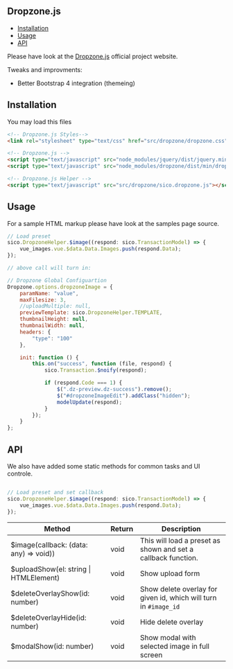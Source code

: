 Dropzone.js
--
<!-- TOC -->

- [Installation](#installation)
- [Usage](#usage)
- [API](#api)

<!-- /TOC -->

Please have look at the [Dropzone.js](http://www.dropzonejs.com/) official project website.

Tweaks and improvments:

* Better Bootstrap 4 integration (themeing)

## Installation

You may load this files
```html
<!-- Dropzone.js Styles-->
<link rel="stylesheet" type="text/css" href="src/dropzone/dropzone.css" />

<!-- Dropzone.js -->
<script type="text/javascript" src="node_modules/jquery/dist/jquery.min.js"></script>
<script type="text/javascript" src="node_modules/dropzone/dist/min/dropzone.min.js"></script>

<!-- Dropzone.js Helper -->
<script type="text/javascript" src="src/dropzone/sico.dropzone.js"></script>
```

## Usage

For a sample HTML markup please have look at the samples page source.

```javascript
// Load preset
sico.DropzoneHelper.$image((respond: sico.TransactionModel) => {
    vue_images.vue.$data.Data.Images.push(respond.Data);
});

// above call will turn in:

// Dropzone Global Configuartion
Dropzone.options.dropzoneImage = {
    paramName: "value",
    maxFilesize: 3,
    //uploadMultiple: null,
    previewTemplate: sico.DropzoneHelper.TEMPLATE,
    thumbnailHeight: null,
    thumbnailWidth: null,
    headers: {
        "type": "100"
    },

    init: function () {
        this.on("success", function (file, respond) {
            sico.Transaction.$noify(respond);

            if (respond.Code === 1) {
                $(".dz-preview.dz-success").remove();
                $("#dropzoneImageEdit").addClass("hidden");
                modelUpdate(respond);
            }
        });
    }
};

```

## API

We also have added some static methods for common tasks and UI controle.

```javascript

// Load preset and set callback
sico.DropzoneHelper.$image((respond: sico.TransactionModel) => {
    vue_images.vue.$data.Data.Images.push(respond.Data);
});

```

| Method | Return | Description |
|-|-|-|
|$image(callback: (data: any) => void))| void | This will load a preset as shown and set a callback function. |
|$uploadShow(el: string \| HTMLElement)| void | Show upload form |
|$deleteOverlayShow(id: number)| void | Show delete overlay for given id, which will turn in ```#image_id``` |
|$deleteOverlayHide(id: number) | void | Hide delete overlay |
|$modalShow(id: number) | void | Show modal with selected image in full screen |

